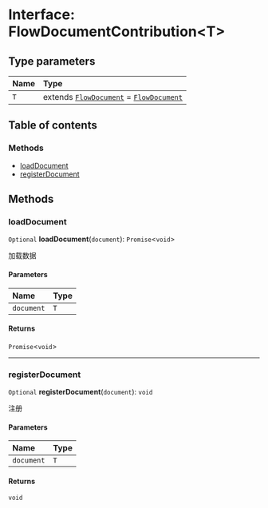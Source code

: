 # Interface: FlowDocumentContribution\<T>

## Type parameters

| Name | Type |
| :------ | :------ |
| `T` | extends [`FlowDocument`](/auto-docs/editor/classes/FlowDocument.md) = [`FlowDocument`](/auto-docs/editor/classes/FlowDocument.md) |

## Table of contents

### Methods

* [loadDocument](/auto-docs/editor/interfaces/FlowDocumentContribution.md#loaddocument)
* [registerDocument](/auto-docs/editor/interfaces/FlowDocumentContribution.md#registerdocument)

## Methods

### loadDocument

`Optional` **loadDocument**(`document`): `Promise`<`void`>

加载数据

#### Parameters

| Name | Type |
| :------ | :------ |
| `document` | `T` |

#### Returns

`Promise`<`void`>

***

### registerDocument

`Optional` **registerDocument**(`document`): `void`

注册

#### Parameters

| Name | Type |
| :------ | :------ |
| `document` | `T` |

#### Returns

`void`
